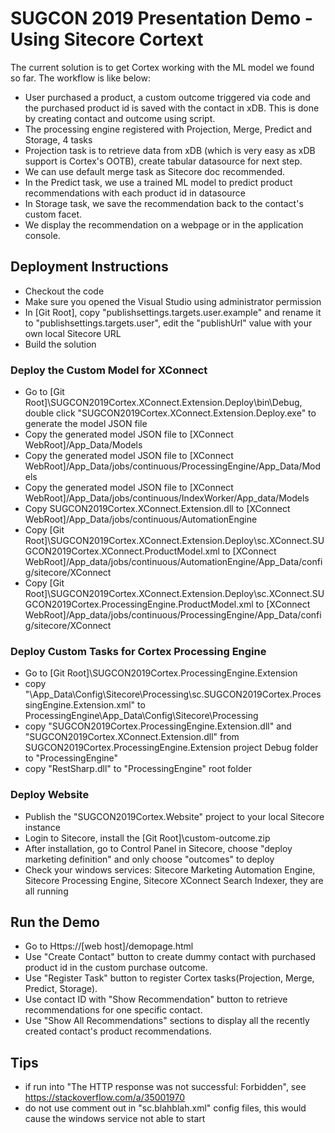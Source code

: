 # SUGCON 2019 Presentation Demo - Using Sitecore Cortext #

The current solution is to get Cortex working with the ML model we found so far. The workflow is like below:

* User purchased a product, a custom outcome triggered via code and the purchased product id is saved with the contact in xDB. This is done by creating contact and outcome using script.
* The processing engine registered with Projection, Merge, Predict and Storage, 4 tasks
 * Projection task is to retrieve data from xDB (which is very easy as xDB support is Cortex's OOTB), create tabular datasource for next step.
 * We can use default merge task as Sitecore doc recommended.
 * In the Predict task, we use a trained ML model to predict product recommendations with each product id in datasource
 * In Storage task, we save the recommendation back to the contact's custom facet.
* We display the recommendation on a webpage or in the application console.

## Deployment Instructions ##

* Checkout the code
* Make sure you opened the Visual Studio using administrator permission
* In [Git Root], copy "publishsettings.targets.user.example" and rename it to "publishsettings.targets.user", edit the "publishUrl" value with your own local Sitecore URL
* Build the solution

### Deploy the Custom Model for XConnect ###

* Go to [Git Root]\SUGCON2019Cortex.XConnect.Extension.Deploy\bin\Debug, double click "SUGCON2019Cortex.XConnect.Extension.Deploy.exe" to generate the model JSON file
* Copy the generated model JSON file to [XConnect WebRoot]/App_Data/Models
* Copy the generated model JSON file to [XConnect WebRoot]/App_Data/jobs/continuous/ProcessingEngine/App_Data/Models
* Copy the generated model JSON file to [XConnect WebRoot]/App_Data/jobs/continuous/IndexWorker/App_data/Models
* Copy SUGCON2019Cortex.XConnect.Extension.dll to [XConnect WebRoot]/App_Data/jobs/continuous/AutomationEngine
* Copy [Git Root]\SUGCON2019Cortex.XConnect.Extension.Deploy\sc.XConnect.SUGCON2019Cortex.XConnect.ProductModel.xml to [XConnect WebRoot]/App_data/jobs/continuous/AutomationEngine/App_Data/config/sitecore/XConnect
* Copy [Git Root]\SUGCON2019Cortex.XConnect.Extension.Deploy\sc.XConnect.SUGCON2019Cortex.ProcessingEngine.ProductModel.xml to [XConnect WebRoot]/App_data/jobs/continuous/ProcessingEngine/App_Data/config/sitecore/XConnect


### Deploy Custom Tasks for Cortex Processing Engine ###

* Go to [Git Root]\SUGCON2019Cortex.ProcessingEngine.Extension
* copy "\App_Data\Config\Sitecore\Processing\sc.SUGCON2019Cortex.ProcessingEngine.Extension.xml" to ProcessingEngine\App_Data\Config\Sitecore\Processing
* copy "SUGCON2019Cortex.ProcessingEngine.Extension.dll" and "SUGCON2019Cortex.XConnect.Extension.dll" from SUGCON2019Cortex.ProcessingEngine.Extension project Debug folder to "ProcessingEngine"
* copy "RestSharp.dll" to "ProcessingEngine" root folder

### Deploy Website ###

* Publish the "SUGCON2019Cortex.Website" project to your local Sitecore instance
* Login to Sitecore, install the [Git Root]\custom-outcome.zip 
* After installation, go to Control Panel in Sitecore, choose "deploy marketing definition" and only choose "outcomes" to deploy
* Check your windows services: Sitecore Marketing Automation Engine, Sitecore Processing Engine, Sitecore XConnect Search Indexer, they are all running

## Run the Demo ##

* Go to Https://[web host]/demopage.html
* Use "Create Contact" button to create dummy contact with purchased product id in the custom purchase outcome.
* Use "Register Task" button to register Cortex tasks(Projection, Merge, Predict, Storage).
* Use contact ID with "Show Recommendation" button to retrieve recommendations for one specific contact.
* Use "Show All Recommendations" sections to display all the recently created contact's product recommendations.

## Tips ##

* if run into "The HTTP response was not successful: Forbidden", see https://stackoverflow.com/a/35001970
* do not use comment out in "sc.blahblah.xml" config files, this would cause the windows service not able to start